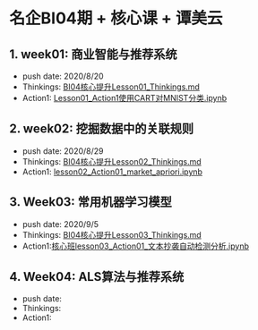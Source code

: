 # 名企BI04期 + 核心课 + 谭美云

## 1. week01: 商业智能与推荐系统
+ push date: 2020/8/20
+ Thinkings: [BI04核心提升Lesson01_Thinkings.md](./BI04核心提升Lesson01_Thinkings.md)
+ Action1: [Lesson01_Action1使用CART对MNIST分类.ipynb](./Lesson01_Action1使用CART对MNIST分类.ipynb)


## 2. week02: 挖掘数据中的关联规则
+ push date: 2020/8/29
+ Thinkings: [BI04核心提升Lesson02_Thinkings.md](./BI04核心提升Lesson02_Thinkings.md)
+ Action1: [lesson02_Action01_market_apriori.ipynb](./lesson02_Action01_market_apriori.ipynb)


## 3. Week03: 常用机器学习模型
+ push date: 2020/9/5
+ Thinkings:  [BI04核心提升Lesson03_Thinkings.md](./BI04核心提升Lesson03_Thinkings.md)
+ Action1:[核心班lesson03_Action01_文本抄袭自动检测分析.ipynb](./核心班lesson03_Action01_文本抄袭自动检测分析.ipynb)

## 4. Week04: ALS算法与推荐系统
+ push date: 
+ Thinkings: 
+ Action1:

